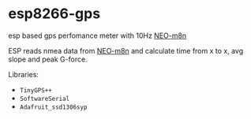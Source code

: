 # esp8266-gps


esp based gps perfomance meter with 10Hz [NEO-m8n](https://www.u-blox.com/sites/default/files/NEO-M8-FW3_DataSheet_%28UBX-15031086%29.pdf)

ESP reads nmea data from [NEO-m8n](https://www.u-blox.com/sites/default/files/NEO-M8-FW3_DataSheet_%28UBX-15031086%29.pdf) and calculate time from x to x, avg slope and
peak G-force.

Libraries:
- `TinyGPS++`
- `SoftwareSerial`
- `Adafruit_ssd1306syp`
